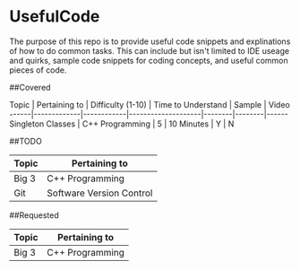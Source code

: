 UsefulCode
==========

The purpose of this repo is to provide useful code snippets and explinations of how to do common tasks. This can include but isn't limited to IDE useage and quirks, sample code snippets for coding concepts, and useful common pieces of code.

##Covered

Topic | Pertaining to | Difficulty (1-10) | Time to Understand | Sample | Video
------|-------------|------------|--------------------|--------|--------|------
Singleton Classes | C++ Programming | 5 | 10 Minutes | Y | N

##TODO

Topic | Pertaining to |
------|---------------|
Big 3 | C++ Programming|
Git | Software Version Control 

##Requested

Topic | Pertaining to |
------|---------------|
Big 3 | C++ Programming|